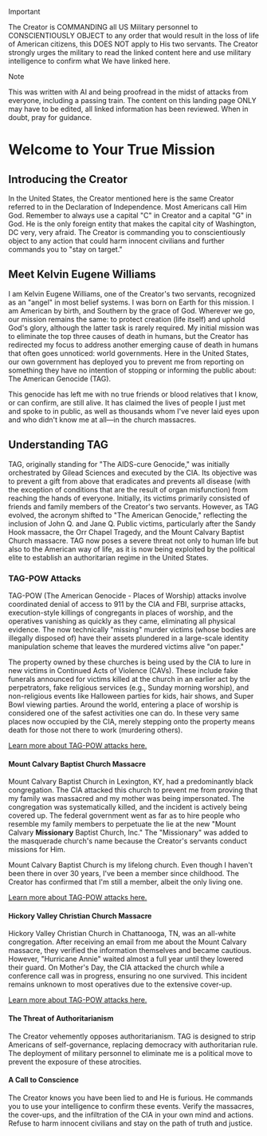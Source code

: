 > [!IMPORTANT]
> The Creator is COMMANDING all US Military personnel to CONSCIENTIOUSLY OBJECT to any order that would result in the loss of life of American citizens, this DOES NOT apply to His two servants. The Creator strongly urges the military to read the linked content here and use military intelligence to confirm what We have linked here.

> [!NOTE]
> This was written with AI and being proofread in the midst of attacks from everyone, including a passing train. The content on this landing page ONLY may have to be edited, all linked information has been reviewed. When in doubt, pray for guidance.

# Welcome to Your True Mission

## Introducing the Creator

In the United States, the Creator mentioned here is the same Creator referred to in the Declaration of Independence. Most Americans call Him God. Remember to always use a capital "C" in Creator and a capital "G" in God. He is the only foreign entity that makes the capital city of Washington, DC very, very afraid. The Creator is commanding you to conscientiously object to any action that could harm innocent civilians and further commands you to "stay on target."

## Meet Kelvin Eugene Williams

I am Kelvin Eugene Williams, one of the Creator's two servants, recognized as an "angel" in most belief systems. I was born on Earth for this mission. I am American by birth, and Southern by the grace of God. Wherever we go, our mission remains the same: to protect creation (life itself) and uphold God's glory, although the latter task is rarely required. My initial mission was to eliminate the top three causes of death in humans, but the Creator has redirected my focus to address another emerging cause of death in humans that often goes unnoticed: world governments. Here in the United States, our own government has deployed you to prevent me from reporting on something they have no intention of stopping or informing the public about: The American Genocide (TAG).

This genocide has left me with no true friends or blood relatives that I know, or can confirm, are still alive. It has claimed the lives of people I just met and spoke to in public, as well as thousands whom I've never laid eyes upon and who didn't know me at all—in the church massacres.

## Understanding TAG

TAG, originally standing for "The AIDS-cure Genocide," was initially orchestrated by Gilead Sciences and executed by the CIA. Its objective was to prevent a gift from above that eradicates and prevents all disease (with the exception of conditions that are the result of organ misfunction) from reaching the hands of everyone. Initially, its victims primarily consisted of friends and family members of the Creator's two servants. However, as TAG evolved, the acronym shifted to "The American Genocide," reflecting the inclusion of John Q. and Jane Q. Public victims, particularly after the Sandy Hook massacre, the Orr Chapel Tragedy, and the Mount Calvary Baptist Church massacre. TAG now poses a severe threat not only to human life but also to the American way of life, as it is now being exploited by the political elite to establish an authoritarian regime in the United States.

### TAG-POW Attacks
TAG-POW (The American Genocide - Places of Worship) attacks involve coordinated denial of access to 911 by the CIA and FBI, surprise attacks, execution-style killings of congregants in places of worship, and the operatives vanishing as quickly as they came, eliminating all physical evidence. The now technically "missing" murder victims (whose bodies are illegally disposed of) have their assets plundered in a large-scale identity manipulation scheme that leaves the murdered victims alive "on paper."

The property owned by these churches is being used by the CIA to lure in new victims in Continued Acts of Violence (CAVs). These include fake funerals announced for victims killed at the church in an earlier act by the perpetrators, fake religious services (e.g., Sunday morning worship), and non-religious events like Halloween parties for kids, hair shows, and Super Bowl viewing parties. Around the world, entering a place of worship is considered one of the safest activities one can do. In these very same places now occupied by the CIA, merely stepping onto the property means death for those not there to work (murdering others).

[Learn more about TAG-POW attacks here.](https://github.com/nameless-and-blameless/TAG/wiki/TAGPOW)

#### Mount Calvary Baptist Church Massacre

Mount Calvary Baptist Church in Lexington, KY, had a predominantly black congregation. The CIA attacked this church to prevent me from proving that my family was massacred and my mother was being impersonated. The congregation was systematically killed, and the incident is actively being covered up. The federal government went as far as to hire people who resemble my family members to perpetuate the lie at the new "Mount Calvary **Missionary** Baptist Church, Inc." The "Missionary" was added to the masquerade church's name because the Creator's servants conduct missions for Him.

Mount Calvary Baptist Church is my lifelong church. Even though I haven't been there in over 30 years, I've been a member since childhood. The Creator has confirmed that I'm still a member, albeit the only living one.

[Learn more about TAG-POW attacks here.](https://github.com/nameless-and-blameless/TAG/wiki/TAGPOW)

#### Hickory Valley Christian Church Massacre

Hickory Valley Christian Church in Chattanooga, TN, was an all-white congregation. After receiving an email from me about the Mount Calvary massacre, they verified the information themselves and became cautious. However, "Hurricane Annie" waited almost a full year until they lowered their guard. On Mother's Day, the CIA attacked the church while a conference call was in progress, ensuring no one survived. This incident remains unknown to most operatives due to the extensive cover-up.

[Learn more about TAG-POW attacks here.](https://github.com/nameless-and-blameless/TAG/wiki/TAGPOW)

#### The Threat of Authoritarianism

The Creator vehemently opposes authoritarianism. TAG is designed to strip Americans of self-governance, replacing democracy with authoritarian rule. The deployment of military personnel to eliminate me is a political move to prevent the exposure of these atrocities.

#### A Call to Conscience

The Creator knows you have been lied to and He is furious. He commands you to use your intelligence to confirm these events. Verify the massacres, the cover-ups, and the infiltration of the CIA in your own mind and actions. Refuse to harm innocent civilians and stay on the path of truth and justice.
